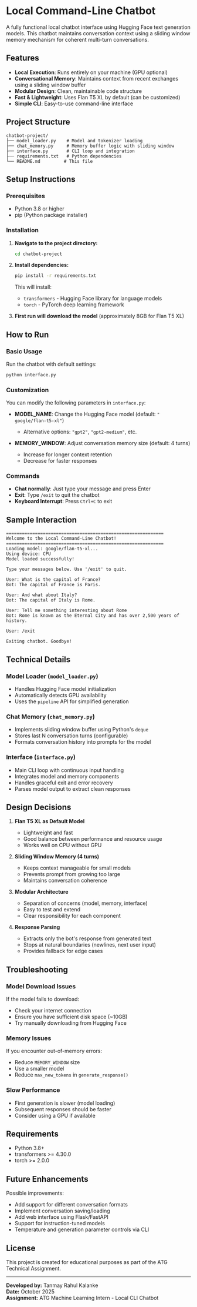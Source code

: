 # Local Command-Line Chatbot

A fully functional local chatbot interface using Hugging Face text generation models. This chatbot maintains conversation context using a sliding window memory mechanism for coherent multi-turn conversations.

## Features

- **Local Execution**: Runs entirely on your machine (GPU optional)
- **Conversational Memory**: Maintains context from recent exchanges using a sliding window buffer
- **Modular Design**: Clean, maintainable code structure
- **Fast & Lightweight**: Uses Flan T5 XL by default (can be customized)
- **Simple CLI**: Easy-to-use command-line interface

## Project Structure

```
chatbot-project/
├── model_loader.py    # Model and tokenizer loading
├── chat_memory.py     # Memory buffer logic with sliding window
├── interface.py       # CLI loop and integration
├── requirements.txt   # Python dependencies
└── README.md         # This file
```

## Setup Instructions

### Prerequisites

- Python 3.8 or higher
- pip (Python package installer)

### Installation

1. **Navigate to the project directory:**
   ```bash
   cd chatbot-project
   ```

2. **Install dependencies:**
   ```bash
   pip install -r requirements.txt
   ```

   This will install:
   - `transformers` - Hugging Face library for language models
   - `torch` - PyTorch deep learning framework

3. **First run will download the model** (approximately 8GB for Flan T5 XL)

## How to Run

### Basic Usage

Run the chatbot with default settings:

```bash
python interface.py
```

### Customization

You can modify the following parameters in `interface.py`:

- **MODEL_NAME**: Change the Hugging Face model (default: `" google/flan-t5-xl"`)
  - Alternative options: `"gpt2"`, `"gpt2-medium"`, etc.
  
- **MEMORY_WINDOW**: Adjust conversation memory size (default: 4 turns)
  - Increase for longer context retention
  - Decrease for faster responses

### Commands

- **Chat normally**: Just type your message and press Enter
- **Exit**: Type `/exit` to quit the chatbot
- **Keyboard Interrupt**: Press `Ctrl+C` to exit

## Sample Interaction

```
============================================================
Welcome to the Local Command-Line Chatbot!
============================================================
Loading model: google/flan-t5-xl...
Using device: CPU
Model loaded successfully!

Type your messages below. Use '/exit' to quit.

User: What is the capital of France?
Bot: The capital of France is Paris.

User: And what about Italy?
Bot: The capital of Italy is Rome.

User: Tell me something interesting about Rome
Bot: Rome is known as the Eternal City and has over 2,500 years of history.

User: /exit

Exiting chatbot. Goodbye!
```

## Technical Details

### Model Loader (`model_loader.py`)
- Handles Hugging Face model initialization
- Automatically detects GPU availability
- Uses the `pipeline` API for simplified generation

### Chat Memory (`chat_memory.py`)
- Implements sliding window buffer using Python's `deque`
- Stores last N conversation turns (configurable)
- Formats conversation history into prompts for the model

### Interface (`interface.py`)
- Main CLI loop with continuous input handling
- Integrates model and memory components
- Handles graceful exit and error recovery
- Parses model output to extract clean responses

## Design Decisions

1. **Flan T5 XL as Default Model**
   - Lightweight and fast
   - Good balance between performance and resource usage
   - Works well on CPU without GPU

2. **Sliding Window Memory (4 turns)**
   - Keeps context manageable for small models
   - Prevents prompt from growing too large
   - Maintains conversation coherence

3. **Modular Architecture**
   - Separation of concerns (model, memory, interface)
   - Easy to test and extend
   - Clear responsibility for each component

4. **Response Parsing**
   - Extracts only the bot's response from generated text
   - Stops at natural boundaries (newlines, next user input)
   - Provides fallback for edge cases

## Troubleshooting

### Model Download Issues
If the model fails to download:
- Check your internet connection
- Ensure you have sufficient disk space (~10GB)
- Try manually downloading from Hugging Face

### Memory Issues
If you encounter out-of-memory errors:
- Reduce `MEMORY_WINDOW` size
- Use a smaller model
- Reduce `max_new_tokens` in `generate_response()`

### Slow Performance
- First generation is slower (model loading)
- Subsequent responses should be faster
- Consider using a GPU if available

## Requirements

- Python 3.8+
- transformers >= 4.30.0
- torch >= 2.0.0

## Future Enhancements

Possible improvements:
- Add support for different conversation formats
- Implement conversation saving/loading
- Add web interface using Flask/FastAPI
- Support for instruction-tuned models
- Temperature and generation parameter controls via CLI

## License

This project is created for educational purposes as part of the ATG Technical Assignment.

---

**Developed by:** Tanmay Rahul Kalanke  
**Date:** October 2025  
**Assignment:** ATG Machine Learning Intern - Local CLI Chatbot
